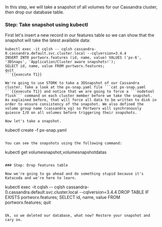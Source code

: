 In this step, we will take a snapshot of all volumes for our Cassandra cluster, then drop our database table.

### Step: Take snapshot using kubectl

First let's insert a new record in our features table so we can show that the snapshot will take the latest available data:
```
kubectl exec -it cqlsh -- cqlsh cassandra-0.cassandra.default.svc.cluster.local --cqlversion=3.4.4
INSERT INTO portworx.features (id, name, value) VALUES ('px-6', '3DSnaps', 'Application/Cluster aware snapshots!');
SELECT id, name, value FROM portworx.features;
quit
```{{execute T1}}

We're going to use STORK to take a 3DSnapshot of our Cassandra cluster. Take a look at the px-snap.yaml file ```cat px-snap.yaml ```{{execute T1}} and notice that we are going to force a ```nodetool flush``` command on each cluster member before we take the snapshot. As explained before, that will force all data to be written to disk in order to ensure consistency of the snapshot. We also defined the volume group name (cassandra_vg) so Portworx will synchronously quiesce I/O on all volumes before triggering their snapshots.

Now let's take a snapshot.
```
kubectl create -f px-snap.yaml
```{{execute T1}}

You can see the snapshots using the following command:
```
kubectl get volumesnapshot,volumesnapshotdatas
```{{execute T1}}

### Step: Drop features table

Now we're going to go ahead and do something stupid because it's Katacoda and we're here to learn.

```
kubectl exec -it cqlsh -- cqlsh cassandra-0.cassandra.default.svc.cluster.local --cqlversion=3.4.4
DROP TABLE IF EXISTS portworx.features;
SELECT id, name, value FROM portworx.features;
quit
```{{execute T1}}

Ok, so we deleted our database, what now? Restore your snapshot and cary on.
